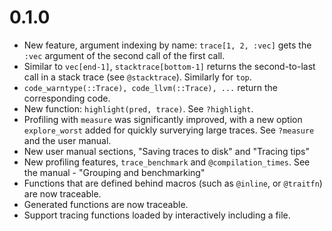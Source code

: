 # 0.1.0

- New feature, argument indexing by name: `trace[1, 2, :vec]` gets the `:vec` argument of the second call of the first call.
- Similar to `vec[end-1]`, `stacktrace[bottom-1]` returns the second-to-last call in a
stack trace (see `@stacktrace`). Similarly for `top`.
- `code_warntype(::Trace), code_llvm(::Trace), ...` return the corresponding code.
- New function: `highlight(pred, trace)`. See `?highlight`.
- Profiling with `measure` was significantly improved, with a new option `explore_worst`
added for quickly surverying large traces. See `?measure` and the user manual.
- New user manual sections, "Saving traces to disk" and "Tracing tips"
- New profiling features, `trace_benchmark` and `@compilation_times`. See the manual - "Grouping and benchmarking"
- Functions that are defined behind macros (such as `@inline`, or `@traitfn`) are now
traceable.
- Generated functions are now traceable.
- Support tracing functions loaded by interactively including a file.

